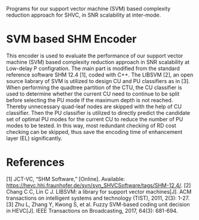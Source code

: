 Programs for our support vector machine (SVM) based complexity reduction approach for SHVC, in SNR scalability at inter-mode.

# SVM based SHM Encoder
This encoder is used to evaluate the performance of our support vector machine (SVM) based complexity reduction approach 
in SNR scalability at Low-delay P configration. The main part is modified from the standard reference software SHM 12.4 [1], 
coded with C++. The LIBSVM [2], an open source liabrary of SVM is utilized to design CU and PU classifiers as in [3]. 
When performing the quadtree partition of the CTU, the CU classifier is used to determine whether the current CU need to 
continue to be split before selecting the PU mode if the maximum depth is not reached. Thereby unnecessary quad-leaf 
nodes are skipped with the help of CU classifier. Then the PU classifier is utilized to directly predict the candidate set of 
optimal PU modes for the current CU to reduce the number of PU modes to be tested. In this way, most redundant checking of 
RD cost checking can be skipped, thus save the encoding time of enhancement layer (EL) significantly.

# References
[1] JCT-VC, “SHM Software,” [Online]. Available: https://hevc.hhi.fraunhofer.de/svn/svn_SHVCSoftware/tags/SHM-12.4/.
[2] Chang C C, Lin C J. LIBSVM: a library for support vector machines[J]. ACM transactions on intelligent systems and technology (TIST), 2011, 2(3): 1-27.
[3] Zhu L, Zhang Y, Kwong S, et al. Fuzzy SVM-based coding unit decision in HEVC[J]. IEEE Transactions on Broadcasting, 2017, 64(3): 681-694.

